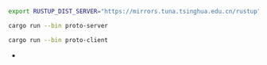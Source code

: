 
```sh
export RUSTUP_DIST_SERVER="https://mirrors.tuna.tsinghua.edu.cn/rustup"
```
```sh
cargo run --bin proto-server
```

```sh
cargo run --bin proto-client
```

- 